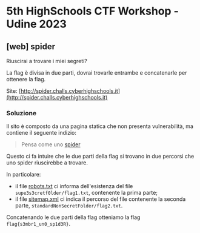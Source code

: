 # 5th HighSchools CTF Workshop - Udine 2023

## [web] spider

Riuscirai a trovare i miei segreti?

La flag è divisa in due parti, dovrai trovarle entrambe e concatenarle per ottenere la flag.

Site: [http://spider.challs.cyberhighschools.it](http://spider.challs.cyberhighschools.it)

### Soluzione

Il sito è composto da una pagina statica che non presenta vulnerabilità, ma contiene il seguente indizio:

> Pensa come uno [spider](https://it.wikipedia.org/wiki/Crawler)

Questo ci fa intuire che le due parti della flag si trovano in due percorsi che uno spider riuscirebbe a trovare.

In particolare:

- il file [robots.txt](https://it.wikipedia.org/wiki/Protocollo_di_esclusione_robot) ci informa dell'esistenza del file `supe3s3cretf0lder/flag1.txt`, contenente la prima parte;
- il file [sitemap.xml](https://it.wikipedia.org/wiki/Sitemap) ci indica il percorso del file contenente la seconda parte, `standardNonSecretFolder/flag2.txt`.

Concatenando le due parti della flag otteniamo la flag `flag{s3mbr1_un0_sp1d3R}`.
